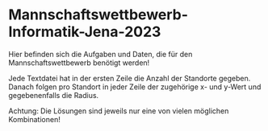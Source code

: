 # Mannschaftswettbewerb-Informatik-Jena-2023

Hier befinden sich die Aufgaben und Daten, die für den Mannschaftswettbewerb benötigt werden!

Jede Textdatei hat in der ersten Zeile die Anzahl der Standorte gegeben. Danach folgen pro Standort in jeder Zeile der zugehörige x- und y-Wert und gegebenenfalls die Radius.

Achtung: Die Lösungen sind jeweils nur eine von vielen möglichen Kombinationen! 
